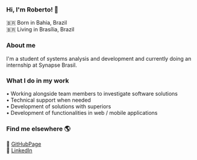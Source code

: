 ### Hi, I'm Roberto! 👋

🇧🇷 Born in Bahia, Brazil <br>
🇧🇷 Living in Brasília, Brazil <br>

### About me
I'm a student of systems analysis and development and currently doing an internship at Synapse Brasil.

### What I do in my work
• Working alongside team members to investigate software solutions<br>
• Technical support when needed<br>
• Development of solutions with superiors<br>
• Development of functionalities in web / mobile applications

### Find me elsewhere 🌎

📄 [GitHubPage](https://robertojr2001.github.io/) <br>
💼 [LinkedIn](https://www.linkedin.com/in/roberto--jr/) <br>
